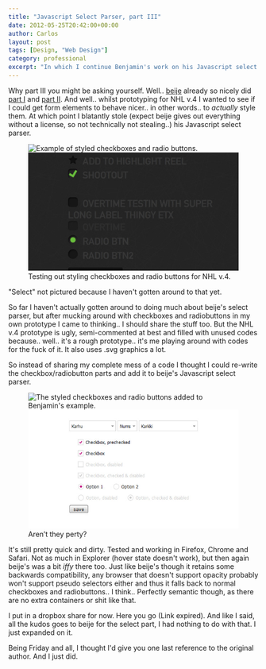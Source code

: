 ```yaml
---
title: "Javascript Select Parser, part III"
date: 2012-05-25T20:42:00+00:00
author: Carlos
layout: post
tags: [Design, "Web Design"]
category: professional
excerpt: "In which I continue Benjamin's work on his Javascript select parser by adding"
---
```

Why part III you might be asking yourself. Well.. [beije](http://www.beije.fi/) already so nicely did [part I](http://www.beije.fi/post/javascript-select-parser/) and [part II](http://www.beije.fi/post/javascript-select-parser-part-ii/). And well.. whilst prototyping for NHL v.4 I wanted to see if I could get form elements to behave nicer.. in other words.. to _actually_ style them. At which point I blatantly stole (expect beije gives out everything without a license, so not technically not stealing..) his Javascript select parser.

<figure>
    <img class="js-lazy-load" data-original="/assets/posts/2012/05/Untitled-6.jpg" alt="Example of styled checkboxes and radio buttons.">
  <noscript>
    <img src="/assets/posts/2012/05/Untitled-6.jpg" alt="Example of styled checkboxes and radio buttons.">
  </noscript>
  <figcaption>Testing out styling checkboxes and radio buttons for NHL v.4.</figcaption>
</figure>

"Select" not pictured because I haven't gotten around to that yet.

So far I haven't actually gotten around to doing much about beije's select parser, but after mucking around with checkboxes and radiobuttons in my own prototype I came to thinking.. I should share the stuff too. But the NHL v.4 prototype is ugly, semi-commented at best and filled with unused codes because.. well.. it's a rough prototype.. it's me playing around with codes for the fuck of it. It also uses .svg graphics a lot.

So instead of sharing my complete mess of a code I thought I could re-write the checkbox/radiobutton parts and add it to beije's Javascript select parser.

<figure>
    <img class="js-lazy-load" data-original="/assets/posts/2012/05/Untitled-5.jpg" alt="The styled checkboxes and radio buttons added to Benjamin's example.">
  <noscript>
    <img src="/assets/posts/2012/05/Untitled-5.jpg" alt="The styled checkboxes and radio buttons added to Benjamin's example.">
  </noscript>
  <figcaption>Aren’t they perty?</figcaption>
</figure>

It's still pretty quick and dirty. Tested and working in Firefox, Chrome and Safari. Not as much in Explorer (hover state doesn't work), but then again beije's was a bit _iffy_ there too. Just like beije's though it retains some backwards compatibility, any browser that doesn't support opacity probably won't support pseudo selectors either and thus it falls back to normal checkboxes and radiobuttons.. I think.. Perfectly semantic though, as there are no extra containers or shit like that.

I put in a dropbox share for now. Here you go (Link expired). And like I said, all the kudos goes to beije for the select part, I had nothing to do with that. I just expanded on it.

Being Friday and all, I thought I'd give you one last reference to the original author. And I just did.
